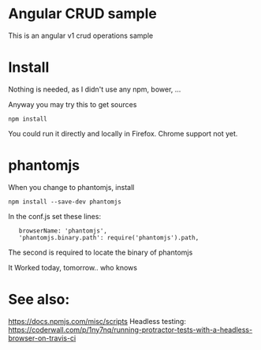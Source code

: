 # Angular CRUD sample
This is an angular v1 crud operations sample

# Install
Nothing is needed, as I didn't use any npm, bower, ...

Anyway you may try this to get sources
```
npm install
```
You could run it directly and locally in Firefox.
Chrome support not yet.

# phantomjs
When you change to phantomjs, install
```
npm install --save-dev phantomjs
```

In the conf.js set these lines:
```
   browserName: 'phantomjs',
   'phantomjs.binary.path': require('phantomjs').path,
```

The second is required to locate the binary of
phantomjs

It Worked today, tomorrow.. who knows

# See also:
https://docs.npmjs.com/misc/scripts
Headless testing:
https://coderwall.com/p/1ny7nq/running-protractor-tests-with-a-headless-browser-on-travis-ci